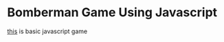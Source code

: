 # Bomberman Game Using Javascript

[this](https://rahulyadav97.github.io/bomberGame/) is basic javascript game